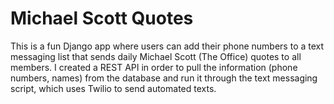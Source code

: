 # Michael Scott Quotes

This is a fun Django app where users can add their phone numbers
to a text messaging list that sends daily Michael Scott (The Office)
quotes to all members. I created a REST API in order to pull the information (phone numbers, names) from
the database and run it through the text messaging script, which uses Twilio to send automated texts.